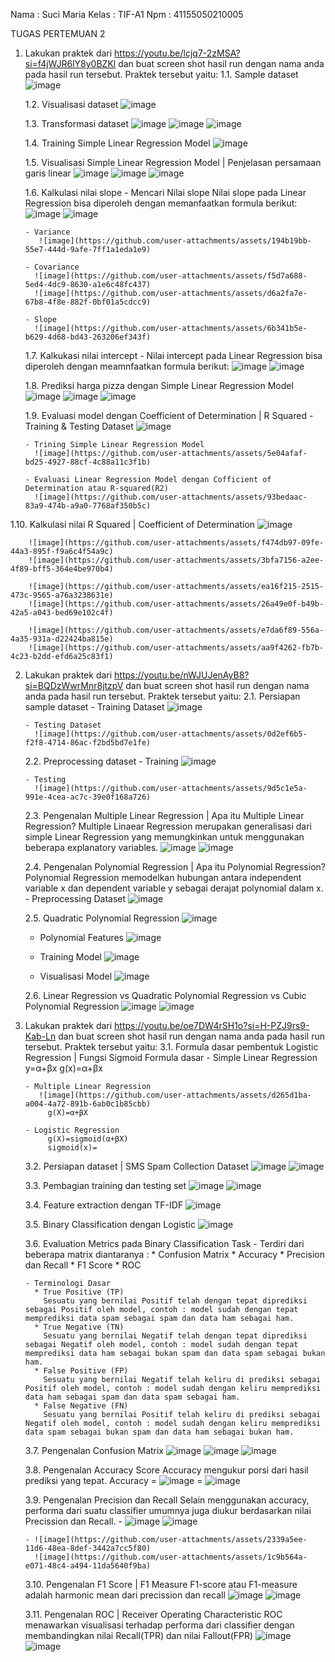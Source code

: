 Nama	:	Suci Maria
Kelas	:	TIF-A1
Npm	:	41155050210005

TUGAS PERTEMUAN 2 
1. Lakukan praktek dari https://youtu.be/lcjq7-2zMSA?si=f4jWJR6lY8y0BZKl  dan buat screen shot hasil run dengan nama anda pada hasil run tersebut. Praktek tersebut yaitu:
	1.1. Sample dataset
       ![image](https://github.com/user-attachments/assets/bb8709bd-0253-4d79-aefe-068fc8b6bb90)

	1.2. Visualisasi dataset
       ![image](https://github.com/user-attachments/assets/5651d15f-baad-444c-86bc-944348afe028)

	1.3. Transformasi dataset
       ![image](https://github.com/user-attachments/assets/56c9d7e4-6153-4218-bc11-a1aaa3d2505f)
       ![image](https://github.com/user-attachments/assets/065c2765-cd67-4337-9972-0725de2303f6)
       ![image](https://github.com/user-attachments/assets/606a4524-f5a0-4137-ae97-74137f997095)
 
	1.4. Training Simple Linear Regression Model
       ![image](https://github.com/user-attachments/assets/db84f2c8-6a81-4ee9-bb3a-7d08e126a1c4)

	1.5. Visualisasi Simple Linear Regression Model | Penjelasan persamaan garis linear
       ![image](https://github.com/user-attachments/assets/c173615f-97ad-4491-a503-ddda1186b07a)
       ![image](https://github.com/user-attachments/assets/b1aaa161-dfc2-4abe-9ca0-6e53699b15e8)
       ![image](https://github.com/user-attachments/assets/9b3d801d-9348-422e-a883-950d6137d52a)

	1.6. Kalkulasi nilai slope
       - Mencari Nilai slope
         Nilai slope pada Linear Regression bisa diperoleh dengan memanfaatkan formula berikut:
         ![image](https://github.com/user-attachments/assets/7666367b-241c-4dc1-a797-4d68055c80e8)
         ![image](https://github.com/user-attachments/assets/8f9146d7-c4d2-4fff-a688-845998855033)
   
       - Variance
          ![image](https://github.com/user-attachments/assets/194b19bb-55e7-444d-9afe-7ff1a1eda1e9)
   
       - Covariance
         ![image](https://github.com/user-attachments/assets/f5d7a688-5ed4-4dc9-8630-a1e6c48fc437)
         ![image](https://github.com/user-attachments/assets/d6a2fa7e-67b8-4f8e-882f-0bf01a5cdcc9)
   
       - Slope
         ![image](https://github.com/user-attachments/assets/6b341b5e-b629-4d68-bd43-263206ef343f)
 
	1.7. Kalkukasi nilai intercept
       - Nilai intercept pada Linear Regression bisa diperoleh dengan meamnfaatkan formula berikut:
         ![image](https://github.com/user-attachments/assets/3f492aeb-6f38-4cd8-b59e-42766cfdb006)
         ![image](https://github.com/user-attachments/assets/934b6cb9-794a-4832-9711-38aba6275c79)

	1.8. Prediksi harga pizza dengan Simple Linear Regression Model
       ![image](https://github.com/user-attachments/assets/10c04aea-3637-4ee6-8e13-3f3cf9e218cb)
       ![image](https://github.com/user-attachments/assets/c94de675-4950-4e05-8ddd-f56a8ea1318d)
       ![image](https://github.com/user-attachments/assets/7188bfcc-b1a3-4e23-bbcb-91d4f1dbede2)
 
	1.9. Evaluasi model dengan Coefficient of Determination | R Squared 
	     - Training & Testing Dataset
         ![image](https://github.com/user-attachments/assets/99fa3e47-d6d5-4514-95ea-67ec2e1c7d52)

       - Trining Simple Linear Regression Model
         ![image](https://github.com/user-attachments/assets/5e04afaf-bd25-4927-88cf-4c88a11c3f1b)

       - Evaluasi Linear Regression Model dengan Cofficient of Determination atau R-squared(R2)
         ![image](https://github.com/user-attachments/assets/93bedaac-83a9-474b-a9a0-7768af350b5c)

  1.10. Kalkulasi nilai R Squared | Coefficient of Determination
        ![image](https://github.com/user-attachments/assets/c70fa5e0-797a-44c9-a37c-1b04448aa0d3)

        ![image](https://github.com/user-attachments/assets/f474db97-09fe-44a3-895f-f9a6c4f54a9c)
        ![image](https://github.com/user-attachments/assets/3bfa7156-a2ee-4f89-bff5-364e4be970b4)

        ![image](https://github.com/user-attachments/assets/ea16f215-2515-473c-9565-a76a3238631e)
        ![image](https://github.com/user-attachments/assets/26a49e0f-b49b-42a5-a043-bed69e102c4f)

        ![image](https://github.com/user-attachments/assets/e7da6f89-556a-4a35-931a-d22424ba815e)
        ![image](https://github.com/user-attachments/assets/aa9f4262-fb7b-4c23-b2dd-efd6a25c83f1)


2. Lakukan praktek dari https://youtu.be/nWJUJenAyB8?si=BQDzWwrMnr8jtzpV  dan buat screen shot hasil run dengan nama anda pada hasil run tersebut. Praktek tersebut yaitu:
	2.1. Persiapan sample dataset
       - Training Dataset
         ![image](https://github.com/user-attachments/assets/32fe5e73-b0bd-486c-afde-46d1136b8b0d)

       - Testing Dataset
         ![image](https://github.com/user-attachments/assets/0d2ef6b5-f2f8-4714-86ac-f2bd5bd7e1fe)

	2.2. Preprocessing dataset
       - Training
         ![image](https://github.com/user-attachments/assets/9eb1c309-3687-48ba-a90f-c08df1921259)

       - Testing
         ![image](https://github.com/user-attachments/assets/9d5c1e5a-991e-4cea-ac7c-39e0f168a726)

	2.3. Pengenalan Multiple Linear Regression | Apa itu Multiple Linear Regression?
       Multiple Linaear Regression merupakan generalisasi dari simple Linear Regression yang memungkinkan untuk menggunakan beberapa explanatory variables.
       ![image](https://github.com/user-attachments/assets/efa27c4c-0a19-45e1-9303-6ec4cf8f2b60)
       ![image](https://github.com/user-attachments/assets/37a65df1-01f1-4f9b-88d2-03e01dc53b98)

	2.4. Pengenalan Polynomial Regression | Apa itu Polynomial Regression?
       Polynomial Regression memodelkan hubungan antara independent variable x dan dependent variable y sebagai derajat polynomial dalam x.
       - Preprocessing Dataset
         ![image](https://github.com/user-attachments/assets/9eef9b3f-474e-45b8-a399-dd280ebee5f6)

	2.5. Quadratic Polynomial Regression
       ![image](https://github.com/user-attachments/assets/31b98ec2-25ad-4dab-ba5a-62227188429b)
     - Polynomial Features
       ![image](https://github.com/user-attachments/assets/0752f4f5-7d55-49dc-8fc7-27edcf18c93a)

     - Training Model
       ![image](https://github.com/user-attachments/assets/fafcad4a-5586-4e9e-8f9e-6fda842880ae)

     - Visualisasi Model
       ![image](https://github.com/user-attachments/assets/af313f31-8229-4996-b8b7-8416fc64ae91)

	2.6. Linear Regression vs Quadratic Polynomial Regression vs Cubic Polynomial Regression
       ![image](https://github.com/user-attachments/assets/6bb20828-5ab5-440d-ac38-c65de3349113)
       ![image](https://github.com/user-attachments/assets/f2f1ce9d-b2b4-4a4c-baf6-929f3c7f6dce)
   
3. Lakukan praktek dari https://youtu.be/oe7DW4rSH1o?si=H-PZJ9rs9-Kab-Ln  dan buat screen shot hasil run dengan nama anda pada hasil run tersebut. Praktek tersebut yaitu:
	3.1. Formula dasar pembentuk Logistic Regression | Fungsi Sigmoid
       Formula dasar
	     - Simple Linear Regression
        	y=α+βx
        	g(x)=α+βx

       - Multiple Linear Regression
          ![image](https://github.com/user-attachments/assets/d265d1ba-a004-4a72-891b-6ab0c1b85cbb)
        	g(X)=α+βX

       - Logistic Regression
        	g(X)=sigmoid(α+βX)
        	sigmoid(x)=
 
	3.2. Persiapan dataset | SMS Spam Collection Dataset
       ![image](https://github.com/user-attachments/assets/c5ed7af5-2d9d-4cf8-b65e-7d1a244212ba)
       ![image](https://github.com/user-attachments/assets/60ca78b8-e467-44a6-bc71-ab87964eb58c)

	3.3. Pembagian training dan testing set
       ![image](https://github.com/user-attachments/assets/72554f79-2b94-4e06-a9df-becde519f058)
       ![image](https://github.com/user-attachments/assets/2ae13cc9-caab-401f-848d-cebf728024f0)

	3.4. Feature extraction dengan TF-IDF
       ![image](https://github.com/user-attachments/assets/20388c5e-f992-4c3c-ba84-b80fe6914ab5)
 
	3.5. Binary Classification dengan Logistic 
       ![image](https://github.com/user-attachments/assets/b83803ae-9a6f-4d69-80ad-4a0274e9ba47)

	3.6. Evaluation Metrics pada Binary Classification Task
       - Terdiri dari beberapa matrix diantaranya :
           * Confusion Matrix
           * Accuracy
           * Precision dan Recall
           * F1 Score
           * ROC
   
       - Terminologi Dasar
         * True Positive (TP)
           Sesuatu yang bernilai Positif telah dengan tepat diprediksi sebagai Positif oleh model, contoh : model sudah dengan tepat memprediksi data spam sebagai spam dan data ham sebagai ham.
         * True Negative (TN)
           Sesuatu yang bernilai Negatif telah dengan tepat diprediksi sebagai Negatif oleh model, contoh : model sudah dengan tepat memprediksi data ham sebagai bukan spam dan data spam sebagai bukan ham.
         * False Positive (FP)
           Sesuatu yang bernilai Negatif telah keliru di prediksi sebagai Positif oleh model, contoh : model sudah dengan keliru memprediksi data ham sebagai spam dan data spam sebagai ham.
         * False Negative (FN)
           Sesuatu yang bernilai Positif telah keliru di prediksi sebagai Negatif oleh model, contoh : model sudah dengan keliru memprediksi data spam sebagai bukan spam dan data ham sebagai bukan ham.

	3.7. Pengenalan Confusion Matrix
       ![image](https://github.com/user-attachments/assets/37982cf6-09e9-496e-a8a3-88f17f402705)
       ![image](https://github.com/user-attachments/assets/b460534e-f131-463c-a345-19e3fcd79838)
       ![image](https://github.com/user-attachments/assets/f0f27850-dd4b-42f4-84e1-c9efab1012ce)

	3.8. Pengenalan Accuracy Score
       Accuracy mengukur porsi dari hasil prediksi yang tepat.
       Accuracy = ![image](https://github.com/user-attachments/assets/ab5f2602-fe77-46ae-b6b5-3770959768b2) =
       ![image](https://github.com/user-attachments/assets/2774dac0-51cd-43e5-a6d3-c80eed7d5ca2)

	3.9. Pengenalan Precision dan Recall
       Selain menggunakan accuracy, performa dari suatu classifier umumnya juga diukur berdasarkan nilai Precission dan Recall.
       - ![image](https://github.com/user-attachments/assets/ea6444a7-86f8-4775-a878-a3f309dc4394)
         ![image](https://github.com/user-attachments/assets/cbadcf8d-1b38-4396-8b4c-1b4204510b45)

       - ![image](https://github.com/user-attachments/assets/2339a5ee-11d6-48ea-8def-3442a7cc5f80)
         ![image](https://github.com/user-attachments/assets/1c9b564a-e071-48c4-a494-11da5640f9ba)

	3.10. Pengenalan F1 Score | F1 Measure
        F1-score atau F1-measure adalah harmonic mean dari precission dan recall
        ![image](https://github.com/user-attachments/assets/ef44c366-7580-4bca-b7a4-38a1159cf3f5)
        ![image](https://github.com/user-attachments/assets/57af2114-48e3-49d6-8589-689881ef41d6)

	3.11. Pengenalan ROC | Receiver Operating Characteristic
        ROC menawarkan visualisasi terhadap performa dari classifier dengan membandingkan nilai Recall(TPR) dan nilai Fallout(FPR)
        ![image](https://github.com/user-attachments/assets/428d43ad-8b28-460a-ac4b-1d29dead0f5d)
        ![image](https://github.com/user-attachments/assets/d6cfb5c6-be2d-4c92-add2-3d86f8f208bb)


 
 
